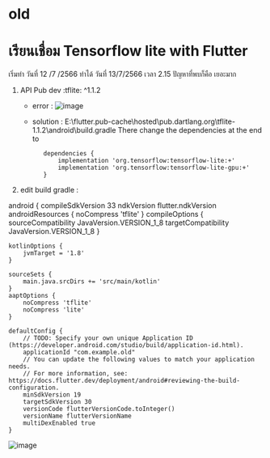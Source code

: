 # old
# เรียนเชื่อม Tensorflow lite with Flutter
เริ่มทำ วันที่ 12 /7 /2566
ทำได้ วันที่ 13/7/2566 เวลา 2.15
ปัญหาที่พบก็คือ เยอะมาก
1. API Pub dev :tflite: ^1.1.2
   - error : ![image](https://github.com/kncode74/Flutter_Tflite/assets/69451462/34861471-c96f-49ca-a20b-8bed96962131)
   - solution : E:\flutter.pub-cache\hosted\pub.dartlang.org\tflite-1.1.2\android\build.gradle There change the dependencies at the end to

            dependencies {
                implementation 'org.tensorflow:tensorflow-lite:+'
                implementation 'org.tensorflow:tensorflow-lite-gpu:+'
            }

2. edit build gradle :

android {
    compileSdkVersion 33
    ndkVersion flutter.ndkVersion
    androidResources {
        noCompress 'tflite'
    }
    compileOptions {
        sourceCompatibility JavaVersion.VERSION_1_8
        targetCompatibility JavaVersion.VERSION_1_8
    }

    kotlinOptions {
        jvmTarget = '1.8'
    }

    sourceSets {
        main.java.srcDirs += 'src/main/kotlin'
    }
    aaptOptions {
        noCompress 'tflite'
        noCompress 'lite'
    }

    defaultConfig {
        // TODO: Specify your own unique Application ID (https://developer.android.com/studio/build/application-id.html).
        applicationId "com.example.old"
        // You can update the following values to match your application needs.
        // For more information, see: https://docs.flutter.dev/deployment/android#reviewing-the-build-configuration.
        minSdkVersion 19
        targetSdkVersion 30
        versionCode flutterVersionCode.toInteger()
        versionName flutterVersionName
        multiDexEnabled true
    }

![image](https://github.com/kncode74/Flutter_Tflite/assets/69451462/a4824854-a7df-4580-873e-4ef659810a62)
